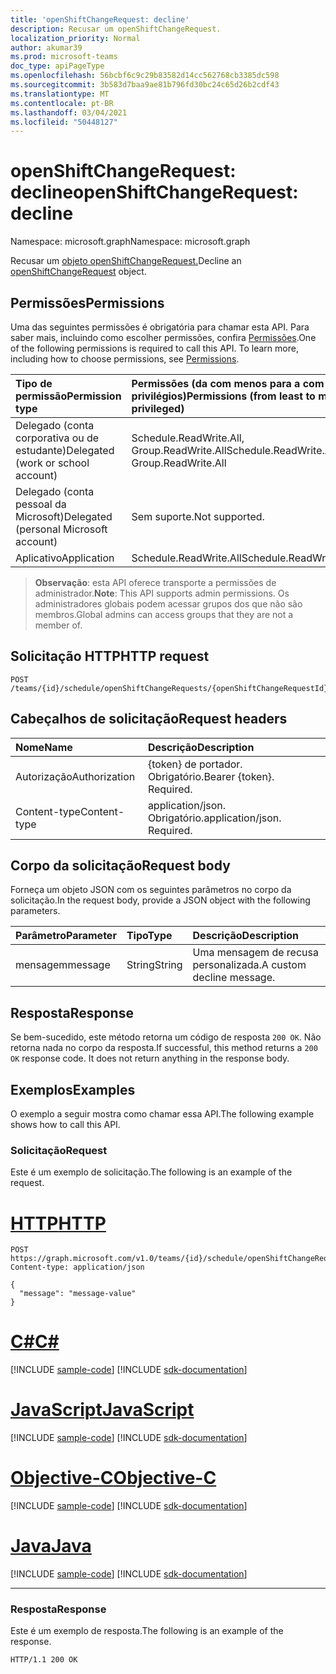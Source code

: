 ```yaml
---
title: 'openShiftChangeRequest: decline'
description: Recusar um openShiftChangeRequest.
localization_priority: Normal
author: akumar39
ms.prod: microsoft-teams
doc_type: apiPageType
ms.openlocfilehash: 56bcbf6c9c29b83582d14cc562768cb3385dc598
ms.sourcegitcommit: 3b583d7baa9ae81b796fd30bc24c65d26b2cdf43
ms.translationtype: MT
ms.contentlocale: pt-BR
ms.lasthandoff: 03/04/2021
ms.locfileid: "50448127"
---
```

# <a name="openshiftchangerequest-decline"></a><span data-ttu-id="3429e-103">openShiftChangeRequest: decline</span><span class="sxs-lookup"><span data-stu-id="3429e-103">openShiftChangeRequest: decline</span></span>

<span data-ttu-id="3429e-104">Namespace: microsoft.graph</span><span class="sxs-lookup"><span data-stu-id="3429e-104">Namespace: microsoft.graph</span></span>

<span data-ttu-id="3429e-105">Recusar um [objeto openShiftChangeRequest.](../resources/openshiftchangerequest.md)</span><span class="sxs-lookup"><span data-stu-id="3429e-105">Decline an [openShiftChangeRequest](../resources/openshiftchangerequest.md) object.</span></span>

## <a name="permissions"></a><span data-ttu-id="3429e-106">Permissões</span><span class="sxs-lookup"><span data-stu-id="3429e-106">Permissions</span></span>

<span data-ttu-id="3429e-p101">Uma das seguintes permissões é obrigatória para chamar esta API. Para saber mais, incluindo como escolher permissões, confira [Permissões](/graph/permissions-reference).</span><span class="sxs-lookup"><span data-stu-id="3429e-p101">One of the following permissions is required to call this API. To learn more, including how to choose permissions, see [Permissions](/graph/permissions-reference).</span></span>

| <span data-ttu-id="3429e-109">Tipo de permissão</span><span class="sxs-lookup"><span data-stu-id="3429e-109">Permission type</span></span>                        | <span data-ttu-id="3429e-110">Permissões (da com menos para a com mais privilégios)</span><span class="sxs-lookup"><span data-stu-id="3429e-110">Permissions (from least to most privileged)</span></span> |
|:---------------------------------------|:--------------------------------------------|
| <span data-ttu-id="3429e-111">Delegado (conta corporativa ou de estudante)</span><span class="sxs-lookup"><span data-stu-id="3429e-111">Delegated (work or school account)</span></span>     | <span data-ttu-id="3429e-112">Schedule.ReadWrite.All, Group.ReadWrite.All</span><span class="sxs-lookup"><span data-stu-id="3429e-112">Schedule.ReadWrite.All, Group.ReadWrite.All</span></span> |
| <span data-ttu-id="3429e-113">Delegado (conta pessoal da Microsoft)</span><span class="sxs-lookup"><span data-stu-id="3429e-113">Delegated (personal Microsoft account)</span></span> | <span data-ttu-id="3429e-114">Sem suporte.</span><span class="sxs-lookup"><span data-stu-id="3429e-114">Not supported.</span></span> |
| <span data-ttu-id="3429e-115">Aplicativo</span><span class="sxs-lookup"><span data-stu-id="3429e-115">Application</span></span>                            | <span data-ttu-id="3429e-116">Schedule.ReadWrite.All</span><span class="sxs-lookup"><span data-stu-id="3429e-116">Schedule.ReadWrite.All</span></span> |

> <span data-ttu-id="3429e-117">**Observação**: esta API oferece transporte a permissões de administrador.</span><span class="sxs-lookup"><span data-stu-id="3429e-117">**Note**: This API supports admin permissions.</span></span> <span data-ttu-id="3429e-118">Os administradores globais podem acessar grupos dos que não são membros.</span><span class="sxs-lookup"><span data-stu-id="3429e-118">Global admins can access groups that they are not a member of.</span></span>

## <a name="http-request"></a><span data-ttu-id="3429e-119">Solicitação HTTP</span><span class="sxs-lookup"><span data-stu-id="3429e-119">HTTP request</span></span>

<!-- { "blockType": "ignored" } -->

```http
POST /teams/{id}/schedule/openShiftChangeRequests/{openShiftChangeRequestId}/decline
```

## <a name="request-headers"></a><span data-ttu-id="3429e-120">Cabeçalhos de solicitação</span><span class="sxs-lookup"><span data-stu-id="3429e-120">Request headers</span></span>

| <span data-ttu-id="3429e-121">Nome</span><span class="sxs-lookup"><span data-stu-id="3429e-121">Name</span></span>          | <span data-ttu-id="3429e-122">Descrição</span><span class="sxs-lookup"><span data-stu-id="3429e-122">Description</span></span>   |
|:--------------|:--------------|
| <span data-ttu-id="3429e-123">Autorização</span><span class="sxs-lookup"><span data-stu-id="3429e-123">Authorization</span></span> | <span data-ttu-id="3429e-p103">{token} de portador. Obrigatório.</span><span class="sxs-lookup"><span data-stu-id="3429e-p103">Bearer {token}. Required.</span></span> |
| <span data-ttu-id="3429e-126">Content-type</span><span class="sxs-lookup"><span data-stu-id="3429e-126">Content-type</span></span> | <span data-ttu-id="3429e-p104">application/json. Obrigatório.</span><span class="sxs-lookup"><span data-stu-id="3429e-p104">application/json. Required.</span></span> |

## <a name="request-body"></a><span data-ttu-id="3429e-129">Corpo da solicitação</span><span class="sxs-lookup"><span data-stu-id="3429e-129">Request body</span></span>

<span data-ttu-id="3429e-130">Forneça um objeto JSON com os seguintes parâmetros no corpo da solicitação.</span><span class="sxs-lookup"><span data-stu-id="3429e-130">In the request body, provide a JSON object with the following parameters.</span></span>

| <span data-ttu-id="3429e-131">Parâmetro</span><span class="sxs-lookup"><span data-stu-id="3429e-131">Parameter</span></span>    | <span data-ttu-id="3429e-132">Tipo</span><span class="sxs-lookup"><span data-stu-id="3429e-132">Type</span></span>        | <span data-ttu-id="3429e-133">Descrição</span><span class="sxs-lookup"><span data-stu-id="3429e-133">Description</span></span> |
|:-------------|:------------|:------------|
|<span data-ttu-id="3429e-134">mensagem</span><span class="sxs-lookup"><span data-stu-id="3429e-134">message</span></span>|<span data-ttu-id="3429e-135">String</span><span class="sxs-lookup"><span data-stu-id="3429e-135">String</span></span>|<span data-ttu-id="3429e-136">Uma mensagem de recusa personalizada.</span><span class="sxs-lookup"><span data-stu-id="3429e-136">A custom decline message.</span></span>|

## <a name="response"></a><span data-ttu-id="3429e-137">Resposta</span><span class="sxs-lookup"><span data-stu-id="3429e-137">Response</span></span>

<span data-ttu-id="3429e-p105">Se bem-sucedido, este método retorna um código de resposta `200 OK`. Não retorna nada no corpo da resposta.</span><span class="sxs-lookup"><span data-stu-id="3429e-p105">If successful, this method returns a `200 OK` response code. It does not return anything in the response body.</span></span>

## <a name="examples"></a><span data-ttu-id="3429e-140">Exemplos</span><span class="sxs-lookup"><span data-stu-id="3429e-140">Examples</span></span>

<span data-ttu-id="3429e-141">O exemplo a seguir mostra como chamar essa API.</span><span class="sxs-lookup"><span data-stu-id="3429e-141">The following example shows how to call this API.</span></span>

### <a name="request"></a><span data-ttu-id="3429e-142">Solicitação</span><span class="sxs-lookup"><span data-stu-id="3429e-142">Request</span></span>

<span data-ttu-id="3429e-143">Este é um exemplo de solicitação.</span><span class="sxs-lookup"><span data-stu-id="3429e-143">The following is an example of the request.</span></span>

# <a name="http"></a>[<span data-ttu-id="3429e-144">HTTP</span><span class="sxs-lookup"><span data-stu-id="3429e-144">HTTP</span></span>](#tab/http)
<!-- {
  "blockType": "request",
  "name": "openshiftchangerequest_decline"
}-->

```http
POST https://graph.microsoft.com/v1.0/teams/{id}/schedule/openShiftChangeRequests/{openShiftChangeRequestId}/decline
Content-type: application/json

{
  "message": "message-value"
}
```
# <a name="c"></a>[<span data-ttu-id="3429e-145">C#</span><span class="sxs-lookup"><span data-stu-id="3429e-145">C#</span></span>](#tab/csharp)
[!INCLUDE [sample-code](../includes/snippets/csharp/openshiftchangerequest-decline-csharp-snippets.md)]
[!INCLUDE [sdk-documentation](../includes/snippets/snippets-sdk-documentation-link.md)]

# <a name="javascript"></a>[<span data-ttu-id="3429e-146">JavaScript</span><span class="sxs-lookup"><span data-stu-id="3429e-146">JavaScript</span></span>](#tab/javascript)
[!INCLUDE [sample-code](../includes/snippets/javascript/openshiftchangerequest-decline-javascript-snippets.md)]
[!INCLUDE [sdk-documentation](../includes/snippets/snippets-sdk-documentation-link.md)]

# <a name="objective-c"></a>[<span data-ttu-id="3429e-147">Objective-C</span><span class="sxs-lookup"><span data-stu-id="3429e-147">Objective-C</span></span>](#tab/objc)
[!INCLUDE [sample-code](../includes/snippets/objc/openshiftchangerequest-decline-objc-snippets.md)]
[!INCLUDE [sdk-documentation](../includes/snippets/snippets-sdk-documentation-link.md)]

# <a name="java"></a>[<span data-ttu-id="3429e-148">Java</span><span class="sxs-lookup"><span data-stu-id="3429e-148">Java</span></span>](#tab/java)
[!INCLUDE [sample-code](../includes/snippets/java/openshiftchangerequest-decline-java-snippets.md)]
[!INCLUDE [sdk-documentation](../includes/snippets/snippets-sdk-documentation-link.md)]

---


### <a name="response"></a><span data-ttu-id="3429e-149">Resposta</span><span class="sxs-lookup"><span data-stu-id="3429e-149">Response</span></span>

<span data-ttu-id="3429e-150">Este é um exemplo de resposta.</span><span class="sxs-lookup"><span data-stu-id="3429e-150">The following is an example of the response.</span></span>
<!-- {
  "blockType": "response",
  "truncated": true,
  "@odata.type": "microsoft.graph.None"
} -->

```http
HTTP/1.1 200 OK
```

<!-- uuid: 16cd6b66-4b1a-43a1-adaf-3a886856ed98
2019-02-04 14:57:30 UTC -->
<!-- {
  "type": "#page.annotation",
  "description": "openShiftChangeRequest: decline",
  "keywords": "",
  "section": "documentation",
  "tocPath": ""
}-->


